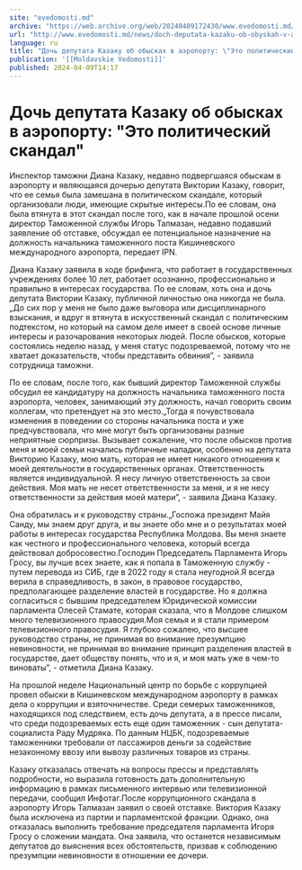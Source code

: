```yaml
---
site: "evedomosti.md"
archive: "https://web.archive.org/web/20240409172430/www.evedomosti.md/news/doch-deputata-kazaku-ob-obyskah-v-aeroportu-eto-politicheski"
url: "http://www.evedomosti.md/news/doch-deputata-kazaku-ob-obyskah-v-aeroportu-eto-politicheski"
language: ru
title: "Дочь депутата Казаку об обысках в аэропорту: \"Это политический скандал\""
publication: '[[Moldavskie Vedomosti]]'
published: 2024-04-09T14:17
---
```


# Дочь депутата Казаку об обысках в аэропорту: "Это политический скандал"

Инспектор таможни Диана Казаку, недавно подвергшаяся обыскам в аэропорту и являющаяся дочерью депутата Виктории Казаку, говорит, что ее семья была замешана в политическом скандале, который организовали люди, имеющие скрытые интересы.По ее словам, она была втянута в этот скандал после того, как в начале прошлой осени директор Таможенной службы Игорь Талмазан, недавно подавший заявление об отставке, обсуждал ее потенциальное назначение на должность начальника таможенного поста Кишиневского международного аэропорта, передает IPN.

Диана Казаку заявила в ходе брифинга, что работает в государственных учреждениях более 10 лет, работает осознанно, профессионально и правильно в интересах государства. По ее словам, хоть она и дочь депутата Виктории Казаку, публичной личностью она никогда не была.„До сих пор у меня не было даже выговора или дисциплинарного взыскания, и вдруг я втянута в искусственный скандал с политическим подтекстом, но который на самом деле имеет в своей основе личные интересы и разочарования некоторых людей. После обысков, которые состоялись неделю назад, у меня статус подозреваемой, потому что не хватает доказательств, чтобы представить обвиния”, - заявила сотрудница таможни.

По ее словам, после того, как бывший директор Таможенной службы обсудил ее кандидатуру на должность начальника таможенного поста аэропорта, человек, занимающий эту должность, начал говорить своим коллегам, что претендует на это место.„Тогда я почувствовала изменения в поведении со стороны начальника поста и уже предчувствовала, что мне могут быть организованы разные неприятные сюрпризы. Вызывает сожаление, что после обысков против меня и моей семьи начались публичные нападки, особенно на депутата Викторию Казаку, мою мать, которая не имеет никакого отношения к моей деятельности в государственных органах. Ответственность является индивидуальной. Я несу личную ответственность за свои действия. Моя мать не несет ответственности за меня, и я не несу ответственности за действия моей матери”, - заявила Диана Казаку.

Она обратилась и к руководству страны.„Госпожа президент Майя Санду, мы знаем друг друга, и вы знаете обо мне и о результатах моей работы в интересах государства Республика Молдова. Вы меня знаете как честного и профессионального человека, который всегда действовал добросовестно.Господин Председатель Парламента Игорь Гросу, вы лучше всех знаете, как я попала в Таможенную службу - путем перевода из СИБ, где в 2022 году я стала неугодной.Я всегда верила в справедливость, в закон, в правовое государство, предполагающее разделение властей в государстве. Но я должна согласиться с бывшим председателем Юридической комиссии парламента Олесей Стамате, которая сказала, что в Молдове слишком много телевизионного правосудия.Моя семья и я стали примером телевизионного правосудия. Я глубоко сожалею, что высшее руководство страны, не принимая во внимание презумпцию невиновности, не принимая во внимание принцип разделения властей в государстве, дает обществу понять, что и я, и моя мать уже в чем-то виноваты”, - отметила Диана Казаку.

На прошлой неделе Национальный центр по борьбе с коррупцией провел обыски в Кишиневском международном аэропорту в рамках дела о коррупции и взяточничестве. Среди семерых таможенников, находящихся под следствием, есть дочь депутата, а в прессе писали, что среди подозреваемых есть еще один таможенник - сын депутата-социалиста Раду Мудряка. По данным НЦБК, подозреваемые таможенники требовали от пассажиров деньги за содействие незаконному ввозу или вывозу различных товаров из страны.

Казаку отказалась отвечать на вопросы прессы и представлять подробности, но выразила готовность дать дополнительную информацию в рамках письменного интервью или телевизионной передачи, сообщил Инфотаг.После коррупционного скандала в аэропорту Игорь Талмазан заявил о своей отставке. Виктория Казаку была исключена из партии и парламентской фракции. Однако, она отказалась выполнить требование председателя парламента Игоря Гросу о сложении мандата. Она заявила, что останется независимым депутатов до выяснения всех обстоятельств, призвав к соблюдению презумпции невиновности в отношении ее дочери.